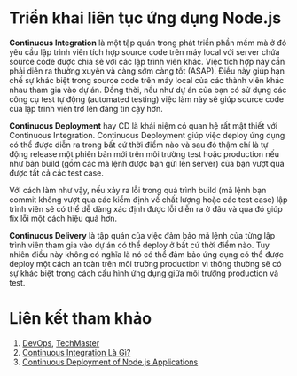 # Triển khai liên tục ứng dụng Node.js

**Continuous Integration** là một tập quán trong phát triển phần mềm mà ở đó yêu cầu lập trình viên tích hợp source code trên máy local với server chứa source code được chia sẻ với các lập trình viên khác. Việc tích hợp này cần phải diễn ra thường xuyên và càng sớm càng tốt (ASAP). Điều này giúp hạn chế sự khác biệt trong source code trên máy local của các thành viên khác nhau tham gia vào dự án. Đồng thời, nếu như dự án của bạn có sử dụng các công cụ test tự động (automated testing) việc làm này sẽ giúp source code của lập trình viên trở lên đáng tin cậy hơn.

**Continuous Deployment** hay CD là khái niệm có quan hệ rất mật thiết với Continuous Integration. Continuous Deployment giúp việc deploy ứng dụng có thể được diễn ra trong bất cứ thời điểm nào và sau đó thậm chí là tự động release một phiên bản mới trên môi trường test hoặc production nếu như bản build (gồm các mã lệnh được bạn gửi lên server) của bạn vượt qua được tất cả các test case.

Với cách làm như vậy, nếu xảy ra lỗi trong quá trình build (mã lệnh bạn commit không vượt qua các kiểm định về chất lượng hoặc các test case) lập trình viên sẽ có thể dễ dàng xác định được lỗi diễn ra ở đâu và qua đó giúp fix lỗi một cách hiệu quả hơn.

**Continuous Delivery** là tập quán của việc đảm bảo mã lệnh của từng lập trình viên tham gia vào dự án có thể deploy ở bất cứ thời điểm nào. Tuy nhiên điều này không có nghĩa là nó có thể đảm bảo ứng dụng có thể được deploy một cách an toàn trên môi trường production vì thông thường sẽ có sự khác biệt trong cách cấu hình ứng dụng giữa môi trường production và test.



# Liên kết tham khảo

1. [DevOps](http://gurunh.com/2016/03/devops/), [TechMaster](https://techmaster.vn/posts/33895/devops)
2. [Continuous Integration Là Gì?](http://www.codehub.vn/Continuous-Integration-La-Gi)
3. [Continuous Deployment of Node.js Applications](https://blog.risingstack.com/continuous-deployment-of-node-js-applications/)